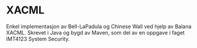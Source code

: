# XACML
Enkel implementasjon av Bell-LaPadula og Chinese Wall ved hjelp av Balana XACML.
Skrevet i Java og bygd av Maven, som del av en oppgave i faget IMT4123 System Security.
